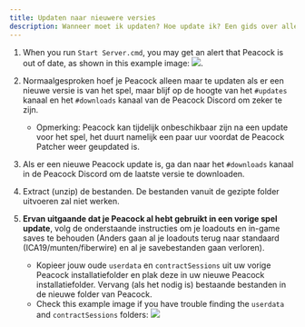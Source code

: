 ```yaml
---
title: Updaten naar nieuwere versies
description: Wanneer moet ik updaten? Hoe update ik? Een gids over alles wat je moet weten over updaten.
---
```


1. When you run `Start Server.cmd`, you may get an alert that Peacock is out of date, as shown in this example image: ![](../../static/img/./peacock_out_of_date.png).
2. Normaalgesproken hoef je Peacock alleen maar te updaten als er een nieuwe versie is van het spel, maar blijf op de hoogte van het `#updates` kanaal en het `#downloads` kanaal van de Peacock Discord om zeker te zijn.
    - Opmerking: Peacock kan tijdelijk onbeschikbaar zijn na een update voor het spel, het duurt namelijk een paar uur voordat de Peacock Patcher weer geupdated is.
3. Als er een nieuwe Peacock update is, ga dan naar het `#downloads` kanaal in de Peacock Discord om de laatste versie te downloaden.
4. Extract (unzip) de bestanden. De bestanden vanuit de gezipte folder uitvoeren zal niet werken.
5. **Ervan uitgaande dat je Peacock al hebt gebruikt in een vorige spel update**, volg de onderstaande instructies om je loadouts en in-game saves te behouden (Anders gaan al je loadouts terug naar standaard (ICA19/munten/fiberwire) en al je savebestanden gaan verloren).

    - Kopieer jouw oude `userdata` en `contractSessions` uit uw vorige Peacock installatiefolder en plak deze in uw nieuwe Peacock installatiefolder. Vervang (als het nodig is) bestaande bestanden in de nieuwe folder van Peacock.
    - Check this example image if you have trouble finding the `userdata` and `contractSessions` folders: ![](../../static/img/./userdata_contractsessions.png)

